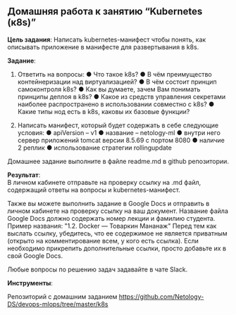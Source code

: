 ## Домашняя работа к занятию “Kubernetes (к8s)”
**Цель задания**: 
Написать kubernetes-манифест чтобы понять, как описывать приложение в манифесте для развертывания в k8s.

**Задание**:

1.	Ответить на вопросы:
●	Что такое k8s?
●	В чём преимущество контейнеризации над виртуализацией?
●	В чём состоит принцип самоконтроля k8s?
●	Как вы думаете, зачем Вам понимать принципы деплоя в k8s?
●	Какое из средств управления секретами наиболее распространено в использовании совместно с k8s?
●	Какие типы нод есть в k8s, каковы их базовые функции?

2.   Написать манифест, который будет содержать в себе следующие условия:
●	apiVersion – v1
●	название – netology-ml
●	внутри него сервер приложений tomcat версии 8.5.69 с портом 8080
●	наличие 2 реплик
●	использование стратегии rollingupdate

Домашнее задание выполните в файле readme.md в github репозитории.

**Результат**:  
В личном кабинете отправьте на проверку ссылку на .md файл, содержащий ответы на вопросы и kubernetes-манифест.

Также вы можете выполнить задание в Google Docs и отправить в личном кабинете на проверку ссылку на ваш документ. Название файла Google Docs должно содержать номер лекции и фамилию студента. Пример названия: "1.2. Docker — Товаркин Мананаж" Перед тем как выслать ссылку, убедитесь, что ее содержимое не является приватным (открыто на комментирование всем, у кого есть ссылка). Если необходимо прикрепить дополнительные ссылки, просто добавьте их в свой Google Docs.

Любые вопросы по решению задач задавайте в чате Slack.

**Инструменты**: 

Репозиторий с домашним заданием https://github.com/Netology-DS/devops-mlops/tree/master/k8s   
